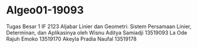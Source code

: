 # Algeo01-19093
Tugas Besar 1 IF 2123 Aljabar Linier dan Geometri: Sistem Persamaan Linier, Determinan, dan Aplikasinya
oleh 
Wisnu Aditya Samiadji 13519093
La Ode Rajuh Emoko 13519170
Akeyla Pradia Naufal 13519178
